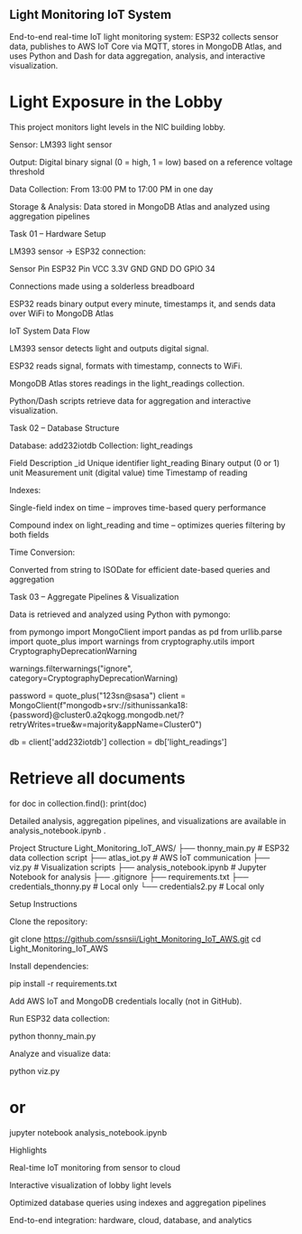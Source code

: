 ## Light Monitoring IoT System

End-to-end real-time IoT light monitoring system:
ESP32 collects sensor data, publishes to AWS IoT Core via MQTT, stores in MongoDB Atlas, and uses Python and Dash for data aggregation, analysis, and interactive visualization.

# Light Exposure in the Lobby

This project monitors light levels in the NIC building lobby.

Sensor: LM393 light sensor

Output: Digital binary signal (0 = high, 1 = low) based on a reference voltage threshold

Data Collection: From 13:00 PM to 17:00 PM in one day

Storage & Analysis: Data stored in MongoDB Atlas and analyzed using aggregation pipelines

Task 01 – Hardware Setup

LM393 sensor → ESP32 connection:

Sensor Pin	ESP32 Pin
VCC	3.3V
GND	GND
DO	GPIO 34

Connections made using a solderless breadboard

ESP32 reads binary output every minute, timestamps it, and sends data over WiFi to MongoDB Atlas

IoT System Data Flow

LM393 sensor detects light and outputs digital signal.

ESP32 reads signal, formats with timestamp, connects to WiFi.

MongoDB Atlas stores readings in the light_readings collection.

Python/Dash scripts retrieve data for aggregation and interactive visualization.

Task 02 – Database Structure

Database: add232iotdb
Collection: light_readings

Field	Description
_id	Unique identifier
light_reading	Binary output (0 or 1)
unit	Measurement unit (digital value)
time	Timestamp of reading

Indexes:

Single-field index on time – improves time-based query performance

Compound index on light_reading and time – optimizes queries filtering by both fields

Time Conversion:

Converted from string to ISODate for efficient date-based queries and aggregation

Task 03 – Aggregate Pipelines & Visualization

Data is retrieved and analyzed using Python with pymongo:

from pymongo import MongoClient
import pandas as pd
from urllib.parse import quote_plus
import warnings
from cryptography.utils import CryptographyDeprecationWarning

warnings.filterwarnings("ignore", category=CryptographyDeprecationWarning)

password = quote_plus("123sn@sasa")
client = MongoClient(f"mongodb+srv://sithunissanka18:{password}@cluster0.a2qkogg.mongodb.net/?retryWrites=true&w=majority&appName=Cluster0")

db = client['add232iotdb']
collection = db['light_readings']

# Retrieve all documents
for doc in collection.find():
    print(doc)


Detailed analysis, aggregation pipelines, and visualizations are available in analysis_notebook.ipynb
.

Project Structure
Light_Monitoring_IoT_AWS/
├── thonny_main.py          # ESP32 data collection script
├── atlas_iot.py            # AWS IoT communication
├── viz.py                  # Visualization scripts
├── analysis_notebook.ipynb # Jupyter Notebook for analysis
├── .gitignore
├── requirements.txt
├── credentials_thonny.py   # Local only
└── credentials2.py         # Local only

Setup Instructions

Clone the repository:

git clone https://github.com/ssnsii/Light_Monitoring_IoT_AWS.git
cd Light_Monitoring_IoT_AWS


Install dependencies:

pip install -r requirements.txt


Add AWS IoT and MongoDB credentials locally (not in GitHub).

Run ESP32 data collection:

python thonny_main.py


Analyze and visualize data:

python viz.py
# or
jupyter notebook analysis_notebook.ipynb

Highlights

Real-time IoT monitoring from sensor to cloud

Interactive visualization of lobby light levels

Optimized database queries using indexes and aggregation pipelines

End-to-end integration: hardware, cloud, database, and analytics
